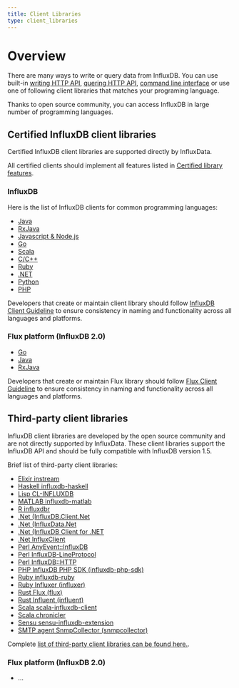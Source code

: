 ```yaml
---
title: Client Libraries
type: client_libraries
---
```


# Overview

There are many ways to write or query data from InfluxDB. You can use built-in [writing HTTP API](/influxdb/v1.6/guides/writing_data/), 
[quering HTTP API](/influxdb/v1.6/guides/querying_data/), [command line interface](/influxdb/v1.6/tools/shell/) or 
use one of following client libraries that matches your programing language.  

Thanks to open source community, you can access InfluxDB in large number of programming languages. 

## Certified InfluxDB client libraries

Certified InfluxDB client libraries are supported directly by InfluxData. 

All certified clients should implement all features listed in [Certified library features](/client_libraries/certification/features/).

### InfluxDB

Here is the list of InfluxDB clients for common programming languages:

* [Java](/client_libraries/libraries/java)
* [RxJava](/client_libraries/libraries/rxjava) 
* [Javascript & Node.js](https://github.com/node-influx/node-influx)
* [Go](/client_libraries/libraries/go) 
* [Scala](/client_libraries/libraries/scala) 
* [C/C++](/client_libraries/libraries/c) 
* [Ruby](/client_libraries/libraries/ruby) 
* [.NET](https://.....) 
* [Python](https://github.com/influxdb/influxdb-python) 
* [PHP](https://github.com/influxdb/influxdb-php) 

Developers that create or maintain client library should follow [InfluxDB Client Guideline](/client_libraries/certification/influxdb/)
to ensure consistency in naming and functionality across all languages and platforms.

### Flux platform (InfluxDB 2.0)
* [Go](https://github.com/influxdata/influxdb-java)
* [Java](https://github.com/bonitoo-io/flux-java) 
* [RxJava](https://github.com/bonitoo-io/influxdb-java-reactive)

Developers that create or maintain Flux library should follow [Flux Client Guideline](/client_libraries/certification/flux/)
to ensure consistency in naming and functionality across all languages and platforms.

## Third-party client libraries

InfluxDB client libraries are developed by the open source community and are not directly supported by InfluxData. 
These client libraries support the InfluxDB API and should be fully compatible with InfluxDB version 1.5. 
 
Brief list of third-party client libraries:

* [Elixir instream](https://github.com/mneudert/instream)
* [Haskell influxdb-haskell](https://github.com/maoe/influxdb-haskell)
* [Lisp CL-INFLUXDB](https://github.com/mmaul/cl-influxdb)
* [MATLAB influxdb-matlab](https://github.com/EnricSala/influxdb-matlab)
* [R influxdbr](https://cran.r-project.org/web/packages/influxdbr/)
* [.Net (InfluxDB.Client.Net](https://github.com/AdysTech/InfluxDB.Client.Net)
* [.Net (InfluxData.Net](https://github.com/pootzko/InfluxData.Net)
* [.Net (InfluxDB Client for .NET](https://github.com/MikaelGRA/InfluxDB.Client)
* [.Net InfluxClient](https://github.com/danesparza/InfluxClient)
* [Perl AnyEvent::InfluxDB](https://github.com/ajgb/anyevent-influxdb)
* [Perl InfluxDB-LineProtocol](http://search.cpan.org/~domm/InfluxDB-LineProtocol/)
* [Perl InfluxDB::HTTP](https://github.com/raphaelthomas/InfluxDB-HTTP)
* [PHP InfluxDB PHP SDK (influxdb-php-sdk)](https://github.com/corley/influxdb-php-sdk)
* [Ruby influxdb-ruby](https://github.com/influxdb/influxdb-ruby)
* [Ruby Influxer (influxer)](https://github.com/palkan/influxer)
* [Rust Flux (flux)](https://crates.io/crates/flux)
* [Rust Influent (influent)](https://crates.io/crates/influent)
* [Scala scala-influxdb-client](https://github.com/paulgoldbaum/scala-influxdb-client)
* [Scala chronicler](https://github.com/fsanaulla/chronicler)
* [Sensu sensu-influxdb-extension](https://github.com/jhrv/sensu-influxdb-extension)
* [SMTP agent SnmpCollector (snmpcollector)](https://github.com/toni-moreno/snmpcollector)

Complete [list of third-party client libraries can be found here.](/client_libraries/libraries/third_party).

### Flux platform (InfluxDB 2.0)
* ...

